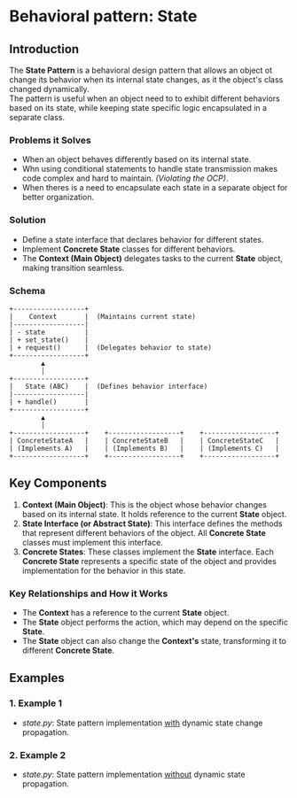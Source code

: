 # Behavioral pattern: State


## Introduction


The **State Pattern** is a behavioral design pattern that allows an object ot change its 
behavior when its internal state changes, as it the object's class changed dynamically.  
The pattern is useful when an object need to to exhibit different behaviors based on its state, 
while keeping state specific logic encapsulated in a separate class.  


### Problems it Solves


- When an object behaves differently based on its internal state.  
- Whn using conditional statements to handle state transmission makes code complex and hard to 
maintain. *(Violating the OCP)*. 
- When theres is a need to encapsulate each state in a separate object for better organization.  


### Solution


- Define a state interface that declares behavior for different states.  
- Implement **Concrete State** classes for different behaviors.  
- The **Context (Main Object)** delegates tasks to the current **State** object, making 
transition seamless.   


### Schema


```
+------------------+
|    Context       |  (Maintains current state)
|------------------|
| - state          |
| + set_state()    |
| + request()      |  (Delegates behavior to state)
+------------------+
        ▲
        │
+------------------+
|   State (ABC)    |  (Defines behavior interface)
|------------------|
| + handle()       |
+------------------+
        ▲
        │
+------------------+    +------------------+    +------------------+
| ConcreteStateA   |    | ConcreteStateB   |    | ConcreteStateC   |
| (Implements A)   |    | (Implements B)   |    | (Implements C)   |
+------------------+    +------------------+    +------------------+

```


## Key Components


1. **Context (Main Object)**: This is the object whose behavior changes based on its internal 
state. It holds reference to the current **State** object.  
2. **State Interface (or Abstract State)**: This interface defines the methods that represent 
different behaviors of the object. All **Concrete State** classes must implement this interface.  
3. **Concrete States**: These classes implement the **State** interface. Each **Concrete State** 
represents a specific state of the object and provides implementation for the behavior in this 
state.  


### Key Relationships and How it Works


- The **Context** has a reference to the current **State** object.  
- The **State** object performs the action, which may depend on the specific **State**.  
- The **State** object can also change the **Context's** state, transforming it to 
different **Concrete State**.  


## Examples


### 1. Example 1


- *state.py*: State pattern implementation <u>with</u> dynamic state change propagation.


### 2. Example 2


- *state.py*: State pattern implementation <u>without</u> dynamic state propagation.